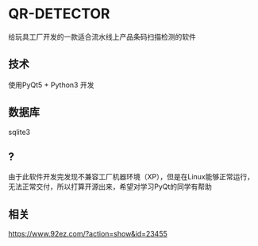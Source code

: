 # QR-DETECTOR
给玩具工厂开发的一款适合流水线上产品条码扫描检测的软件
## 技术
使用PyQt5 + Python3 开发
## 数据库
sqlite3
## ?
由于此软件开发完发现不兼容工厂机器环境（XP），但是在Linux能够正常运行，无法正常交付，所以打算开源出来，希望对学习PyQt的同学有帮助
## 相关
https://www.92ez.com/?action=show&id=23455